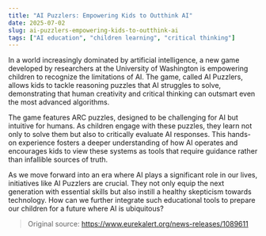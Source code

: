 ```yaml
---
title: "AI Puzzlers: Empowering Kids to Outthink AI"
date: 2025-07-02
slug: ai-puzzlers-empowering-kids-to-outthink-ai
tags: ["AI education", "children learning", "critical thinking"]
---
```


In a world increasingly dominated by artificial intelligence, a new game developed by researchers at the University of Washington is empowering children to recognize the limitations of AI. The game, called AI Puzzlers, allows kids to tackle reasoning puzzles that AI struggles to solve, demonstrating that human creativity and critical thinking can outsmart even the most advanced algorithms.

The game features ARC puzzles, designed to be challenging for AI but intuitive for humans. As children engage with these puzzles, they learn not only to solve them but also to critically evaluate AI responses. This hands-on experience fosters a deeper understanding of how AI operates and encourages kids to view these systems as tools that require guidance rather than infallible sources of truth.

As we move forward into an era where AI plays a significant role in our lives, initiatives like AI Puzzlers are crucial. They not only equip the next generation with essential skills but also instill a healthy skepticism towards technology. How can we further integrate such educational tools to prepare our children for a future where AI is ubiquitous?
> Original source: https://www.eurekalert.org/news-releases/1089611